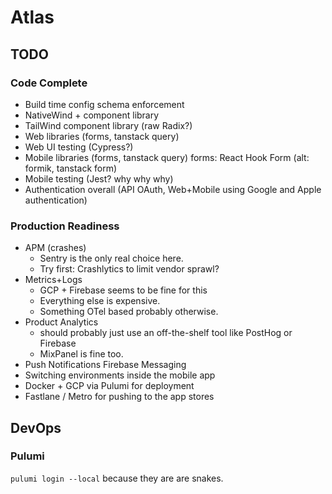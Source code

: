 # Atlas

## TODO

### Code Complete

* Build time config schema enforcement
* NativeWind + component library
* TailWind component library (raw Radix?)
* Web libraries (forms, tanstack query)
* Web UI testing (Cypress?)
* Mobile libraries (forms, tanstack query)
  forms: React Hook Form (alt: formik, tanstack form)
* Mobile testing (Jest? why why why)
* Authentication overall (API OAuth, Web+Mobile using Google and Apple authentication)

### Production Readiness

* APM (crashes)
  * Sentry is the only real choice here.
  * Try first: Crashlytics to limit vendor sprawl?
* Metrics+Logs
  * GCP + Firebase seems to be fine for this
  * Everything else is expensive.
  * Something OTel based probably otherwise.
* Product Analytics
  * should probably just use an off-the-shelf tool like PostHog or Firebase
  * MixPanel is fine too.
* Push Notifications
  Firebase Messaging
* Switching environments inside the mobile app
* Docker + GCP via Pulumi for deployment
* Fastlane / Metro for pushing to the app stores

## DevOps

### Pulumi

`pulumi login --local` because they are are snakes.

